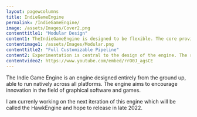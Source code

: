 ```yaml
---
layout: pagewcolumns
title: IndieGameEngine
permalink: /IndieGameEngine/
image: /assets/Images/Cover2.png
contenttitle1: "Modular Design"
content1: TheIndieGameEngine is designed to be flexible. The core provides a solid starting point to create graphics software, promoting good practices and speeding up innovation.
contentimage1: /assets/Images/Modular.png
contenttitle2: "Full Customizable Pipeline"
content2: Experimentation is central to the design of the engine. The render pipeline in TheIndieGameEngine is completely customizable from an available front end, empowering the developer with the flexibility to fully explore his ideas and realise his creativity. 
contentvideo2: https://www.youtube.com/embed/rrO0J_agsCE
---
```


The Indie Game Engine is an engine designed entirely from the ground up, able to run natively across all platforms. The engine aims to encourage innovation in the field of graphical software and games. 


I am currenly working on the next iteration of this engine which will be called the HawkEngine and hope to release in late 2022.
